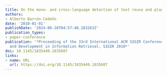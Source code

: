 ```yaml
---
title: On the mono- and cross-language detection of text reuse and plagiarism
authors:
- Alberto Barrón-Cedeño
date: '2010-01-01'
publishDate: '2024-06-26T04:57:48.283263Z'
publication_types:
- paper-conference
publication: '*Proceeding of the 33rd International ACM SIGIR Conference on Research
  and Development in Information Retrieval, SIGIR 2010*'
doi: 10.1145/1835449.1835687
links:
- name: URL
  url: https://doi.org/10.1145/1835449.1835687
---
```

